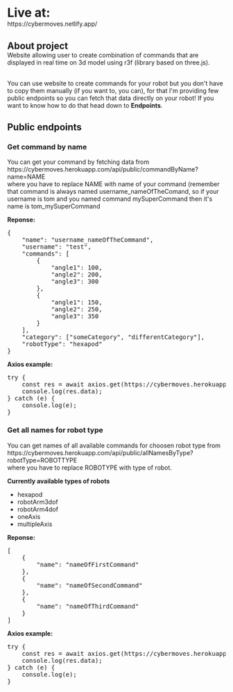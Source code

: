 <h1 style="margin-bottom:0">Live at:</h1>
https://cybermoves.netlify.app/ </br>

<h2 style="margin-bottom:0">About project</h2>
Website allowing user to create combination of commands that are displayed in real time on 3d model using r3f (library based on three.js). 
<br/><br/>
<p>You can use website to create commands for your robot but you don't have to copy them manually (if you want to, you can), for that I'm providing few public endpoints so you can fetch that data directly on your robot! If you want to know how to do that head down to <b>Endpoints</b>.</p>
<h2 style="margin-bottom:0">Public endpoints</h2>

<h3>Get command by name</h3>

<p>You can get your command by fetching data from <br>
<a>https://cybermoves.herokuapp.com/api/public/commandByName?name=NAME</a> <br>
where you have to replace NAME with name of your command (remember that command is always named username_nameOfTheComand, so if your username is tom and you named command mySuperCommand then it's name is tom_mySuperCommand</p>

<b>Reponse:</b>

<pre>
{
    "name": "username_nameOfTheCommand",
    "username": "test",
    "commands": [
        {
            "angle1": 100,
            "angle2": 200,
            "angle3": 300
        },
        {
            "angle1": 150,
            "angle2": 250,
            "angle3": 350
        }
    ],
    "category": ["someCategory", "differentCategory"],
    "robotType": "hexapod"
}
</pre>

<b>Axios example:</b>

<pre>
try {
    const res = await axios.get(https://cybermoves.herokuapp.com/api/public/commandByName?name=testName);
    console.log(res.data);
} catch (e) {
    console.log(e);
}
</pre>
<h3>Get all names for robot type</h3>

<p>You can get names of all available commands for choosen robot type from<br>
<a>https://cybermoves.herokuapp.com/api/public/allNamesByType?robotType=ROBOTTYPE</a> <br>
where you have to replace ROBOTYPE with type of robot.</p>

<b>Currently available types of robots</b>

<ul>
<li>hexapod</li>
<li>robotArm3dof</li>
<li>robotArm4dof</li>
<li>oneAxis</li>
<li>multipleAxis</li>
</ul>

<b>Reponse:</b>

<pre>
[
    {
        "name": "nameOfFirstCommand"
    },
    {
        "name": "nameOfSecondCommand"
    },
    {
        "name": "nameOfThirdCommand"
    }
]
</pre>

<b>Axios example:</b>

<pre>
try {
    const res = await axios.get(https://cybermoves.herokuapp.com/api/public/allNamesByType?robotType=hexapod);
    console.log(res.data);
} catch (e) {
    console.log(e);
}
</pre>

